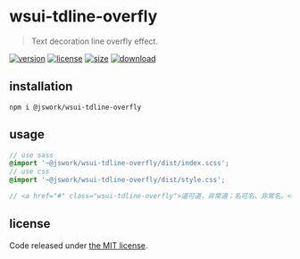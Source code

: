 # wsui-tdline-overfly
> Text decoration line overfly effect.

[![version][version-image]][version-url]
[![license][license-image]][license-url]
[![size][size-image]][size-url]
[![download][download-image]][download-url]

## installation
```shell
npm i @jswork/wsui-tdline-overfly
```

## usage
```scss
// use sass
@import '~@jswork/wsui-tdline-overfly/dist/index.scss';
// use css
@import '~@jswork/wsui-tdline-overfly/dist/style.css';

// <a href="#" class="wsui-tdline-overfly">道可道，非常道；名可名，非常名。</a>
```

## license
Code released under [the MIT license](https://github.com/afeiship/wsui-tdline-overfly/blob/master/LICENSE.txt).

[version-image]: https://img.shields.io/npm/v/@jswork/wsui-tdline-overfly
[version-url]: https://npmjs.org/package/@jswork/wsui-tdline-overfly

[license-image]: https://img.shields.io/npm/l/@jswork/wsui-tdline-overfly
[license-url]: https://github.com/afeiship/wsui-tdline-overfly/blob/master/LICENSE.txt

[size-image]: https://img.shields.io/bundlephobia/minzip/@jswork/wsui-tdline-overfly
[size-url]: https://github.com/afeiship/wsui-tdline-overfly/blob/master/dist/wsui-tdline-overfly.min.js

[download-image]: https://img.shields.io/npm/dm/@jswork/wsui-tdline-overfly
[download-url]: https://www.npmjs.com/package/@jswork/wsui-tdline-overfly

